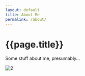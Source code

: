 ```yaml
---
layout: default
title: About Me
permalink: /about/
---
```


# {{page.title}}

Some stuff about me, presumably…

![2](/assets/img/2.jpg)